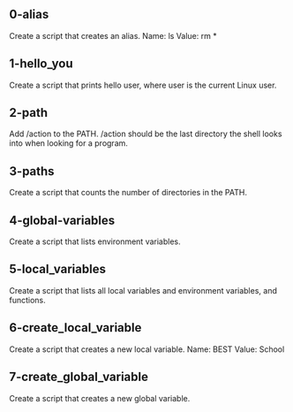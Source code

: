 ## 0-alias
Create a script that creates an alias.	Name: ls Value: rm *
## 1-hello_you
Create a script that prints hello user, where user is the current Linux user.
## 2-path
Add /action to the PATH. /action should be the last directory the shell looks into when looking for a program.
## 3-paths
Create a script that counts the number of directories in the PATH.
## 4-global-variables
Create a script that lists environment variables.
## 5-local_variables
Create a script that lists all local variables and environment variables, and functions.
## 6-create_local_variable
Create a script that creates a new local variable. Name: BEST  Value: School
## 7-create_global_variable
Create a script that creates a new global variable.
